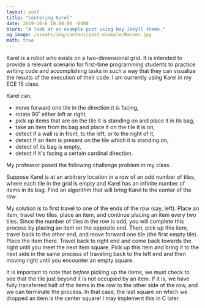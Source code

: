 ```yaml
---
layout: post
title: "Centering Karel"
date: 2019-10-6 10:00:00 -0400
blurb: "A look at an example post using Bay Jekyll theme."
og_image: /assets/img/content/post-example/Banner.jpg
math: true
---
```

Karel is a robot who exists on a two-dimensional grid. It is intended to provide a relevant scenario for first-time programming students to practice writing code and accomplishing tasks in such a way that they can visualize the results of the execution of their code. I am currently using Karel in my ECE 15 class.

Karel can,

- move forward one tile in the direction it is facing,
- rotate 90˚ either left or right,
- pick up items that are on the tile it is standing on and place it in its bag,
- take an item from its bag and place it on the tile it is on,
- detect if a wall is in front, to the left, or to the right of it,
- detect if an item is present on the tile which it is standing on,
- detect of its bag is empty,
- detect if it's facing a certain cardinal direction.


My professor posed the following challenge problem in my class.

Suppose Karel is at an arbitrary location in a row of an odd number of tiles, where each tile in the grid is empty and Karel has an infinite number of items in its bag. Find an algorithm that will bring Karel to the center of the row.

My solution is to first travel to one of the ends of the row (say, left). Place an item, travel two tiles, place an item, and continue placing an item every two tiles. Since the number of tiles in the row is odd, you will complete this process by placing an item on the opposite end. Then, pick up this item, travel back to the other end, and move forward one tile (the first empty tile). Place the item there. Travel back to right end and come back towards the right until you meet the next item square. Pick up this item and bring it to the next side in the same process of traveling back to the left end and then moving right until you encounter an empty square. 

It is important to note that *before* picking up the items, we must check to see that the tile just beyond it is not occupied by an item. If it is, we have fully transferred half of the items in the row to the other side of the row, and we can terminate the process. In that case, the last square on which we dropped an item is the center square! I may implement this in C later.